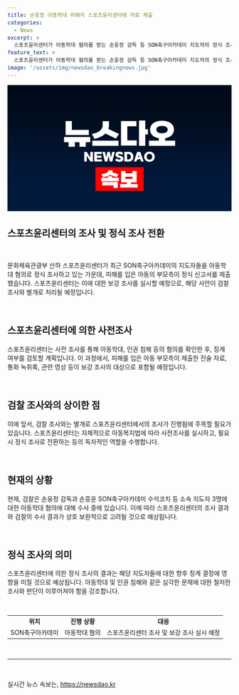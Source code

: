 ```yaml
---
title: 손웅정 아동학대 피해자 스포츠윤리센터에 자료 제출
categories:
  - News
excerpt: >
  스포츠윤리센터가 아동학대 혐의를 받는 손웅정 감독 등 SON축구아카데미 지도자의 정식 조사로 전환됐다. 피해 아동 부모측이 정식 신고서와 함께 진술 자료, 통화 녹취록, 관련 영상 등을 제출했고, 스포츠윤리센터는 보강 조사를 실시할 예정이다. 검찰은 아동복지법상 아동학대 혐의로 손웅정 감독과 손흥윤 SON축구아카데미 수석코치 등 3명에 대해 수사 중이다. 이에 대한 관심이 뜨겁다.
feature_text: >
  스포츠윤리센터가 아동학대 혐의를 받는 손웅정 감독 등 SON축구아카데미 지도자의 정식 조사로 전환됐다. 피해 아동 부모측이 정식 신고서와 함께 진술 자료, 통화 녹취록, 관련 영상 등을 제출했고, 스포츠윤리센터는 보강 조사를 실시할 예정이다. 검찰은 아동복지법상 아동학대 혐의로 손웅정 감독과 손흥윤 SON축구아카데미 수석코치 등 3명에 대해 수사 중이다. 이에 대한 관심이 뜨겁다.
image: '/assets/img/newsdao_breakingnews.jpg'
---
```


<p><img src="/assets/img/newsdao_breakingnews.jpg" alt="implanttips 속보" /></p>

<h2 data-ke-size="size26">스포츠윤리센터의 조사 및 정식 조사 전환</h2>

<p data-ke-size="size16">&nbsp;</p>

<p>문화체육관광부 산하 스포츠윤리센터가 최근 SON축구아카데미의 지도자들을 아동학대 혐의로 정식 조사하고 있는 가운데, 피해를 입은 아동의 부모측이 정식 신고서를 제출했습니다. 스포츠윤리센터는 이에 대한 보강 조사를 실시할 예정으로, 해당 사안이 검찰 조사와 별개로 처리될 예정입니다.</p>

<p data-ke-size="size16">&nbsp;</p>

<h2 data-ke-size="size24">스포츠윤리센터에 의한 사전조사</h2>

<p>스포츠윤리센터는 사전 조사를 통해 아동학대, 인권 침해 등의 혐의를 확인한 후, 징계 여부를 검토할 계획입니다. 이 과정에서, 피해를 입은 아동 부모측이 제출한 진술 자료, 통화 녹취록, 관련 영상 등이 보강 조사의 대상으로 포함될 예정입니다.</p>

<p data-ke-size="size16">&nbsp;</p>

<h2 data-ke-size="size24">검찰 조사와의 상이한 점</h2>

<p>이에 앞서, 검찰 조사와는 별개로 스포츠윤리센터에서의 조사가 진행됨에 주목할 필요가 있습니다. 스포츠윤리센터는 자체적으로 아동복지법에 따라 사전조사를 실시하고, 필요 시 정식 조사로 전환하는 등의 독자적인 역할을 수행합니다.</p>

<p data-ke-size="size16">&nbsp;</p>

<h2 data-ke-size="size24">현재의 상황</h2>

<p>현재, 검찰은 손웅정 감독과 손흥윤 SON축구아카데미 수석코치 등 소속 지도자 3명에 대한 아동학대 혐의에 대해 수사 중에 있습니다. 이에 따라 스포츠윤리센터의 조사 결과와 검찰의 수사 결과가 상호 보완적으로 고려될 것으로 예상됩니다.</p>

<p data-ke-size="size16">&nbsp;</p>

<h2 data-ke-size="size24">정식 조사의 의미</h2>

<p>스포츠윤리센터에 의한 정식 조사의 결과는 해당 지도자들에 대한 향후 징계 결정에 영향을 미칠 것으로 예상됩니다. 아동학대 및 인권 침해와 같은 심각한 문제에 대한 철저한 조사와 판단이 이루어져야 함을 강조합니다.</p>

<p data-ke-size="size16">&nbsp;</p>

<table>
    <tbody>
        <tr>
            <td style="text-align: center; height: 17px;"><b>위치</b></td>
            <td style="text-align: center; height: 17px;"><b>진행 상황</b></td>
            <td style="text-align: center; height: 17px;"><b>대응</b></td>
        </tr>
        <tr>
            <td style="text-align: center;">SON축구아카데미</td>
            <td style="text-align: center;">아동학대 혐의</td>
            <td style="text-align: center;">스포츠윤리센터 조사 및 보강 조사 실시 예정</td>
        </tr>
    </tbody>
</table>

<p data-ke-size="size16">&nbsp;</p>

<hr data-ke-size="size16">

<p data-ke-size="size16">&nbsp;</p>
실시간 뉴스 속보는, <a href="https://newsdao.kr" rel="dofollow">https://newsdao.kr</a>


